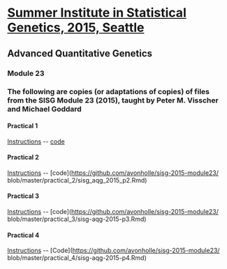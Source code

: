 # [Summer Institute in Statistical Genetics, 2015, Seattle](http://www.biostat.washington.edu/suminst/sisg/general)

## Advanced Quantitative Genetics
### Module 23

### The following are copies (or adaptations of copies) of files from the SISG Module 23 (2015), taught by Peter M. Visscher and Michael Goddard

#### Practical 1
[Instructions](https://github.com/avonholle/sisg-2015-module23/blob/master/practical_1/sisg_aqg_2015_p1.pdf) -- [code](https://github.com/avonholle/sisg-2015-module23/blob/master/practical_1/sisg_aqg_2015_p1.R)

#### Practical 2
[Instructions](https://github.com/avonholle/sisg-2015-module23/blob/master/practical_2/sisg-aqg-2015-p2.pdf) -- [code](https://github.com/avonholle/sisg-2015-module23/ blob/master/practical_2/sisg_aqg_2015_p2.Rmd)

#### Practical 3
[Instructions](https://github.com/avonholle/sisg-2015-module23/blob/master/practical_3/sisg_aqg_2015_p3.pdf) -- [code](https://github.com/avonholle/sisg-2015-module23/ blob/master/practical_3/sisg-aqg-2015-p3.Rmd)

#### Practical 4
[Instructions](https://github.com/avonholle/sisg-2015-module23/blob/master/practical_4/sisg_aqg_2015_p4.pdf) -- [Code](https://github.com/avonholle/sisg-2015-module23/ blob/master/practical_4/sisg-aqg-2015-p4.Rmd)
